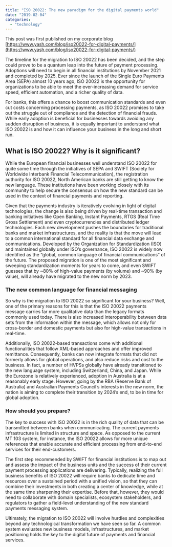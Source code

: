 ```yaml
---
title: "ISO 20022: The new paradigm for the digital payments world"
date: "2019-02-04"
categories: 
  - "technology"
---
```


This post was first published on my corporate blog  
[https://www.yash.com/blog/iso20022-for-digital-payments/](https://www.yash.com/blog/iso20022-for-digital-payments/)

The timeline for the migration to ISO 20022 has been decided, and the step could prove to be a quantum leap into the future of payment processing. Adoptions will need to begin in all financial institutions by November 2021 and completed by 2025. Ever since the launch of the Single Euro Payments Area (SEPA) almost 10 years ago, ISO 20022 is the opportunity for organizations to be able to meet the ever-increasing demand for service speed, efficient automation, and a richer quality of data.

For banks, this offers a chance to boost communication standards and even cut costs concerning processing payments, as ISO 20022 promises to take out the struggle out of compliance and the detection of financial frauds. While early adoption is beneficial for businesses towards avoiding any sudden disruption of business, it is equally important to understand what ISO 20022 is and how it can influence your business in the long and short run.

## **What is ISO 20022? Why is it significant?**

While the European financial businesses well understand ISO 20022 for quite some time through the initiatives of SEPA and SWIFT (Society for Worldwide Interbank Financial Telecommunication), the registration authority for ISO 20022, North American banks are still getting to know the new language. These institutions have been working closely with its community to help secure the consensus on how the new standard can be used in the context of financial payments and reporting.

Given that the payments industry is iteratively evolving in light of digital technologies, the change is also being driven by real-time transaction and banking initiatives like Open Banking, Instant Payments, RTGS (Real Time Gross Settlement) and even cryptocurrencies and distributed ledger technologies. Each new development pushes the boundaries for traditional banks and market infrastructures, and the reality is that the move will lead to a common international standard for all financial data exchange and communications. Developed by the Organization for Standardization (ISO) and maintained globally under ISO’s governance, ISO 20022 is widely now identified as the “global, common language of financial communications” of the future. The proposed migration is one of the most significant and sweeping standardization moments for years to come, and even SWIFT guesses that by ~80% of high-value payments (by volume) and ~90% (by value), will already have migrated to the new norm by 2023.

### **The new common language for financial messaging**

So why is the migration to ISO 20022 so significant for your business? Well, one of the primary reasons for this is that the ISO 20022 payments message carries far more qualitative data than the legacy formats commonly used today. There is also increased interoperability between data sets from the information within the message, which allows not only for cross-border and domestic payments but also for high-value transactions in real-time.

Additionally, ISO 20022-based transactions come with additional functionalities that follow XML-based approaches and offer improved remittance. Consequently, banks can now integrate formats that did not formerly allows for global operations, and also reduce risks and cost to the business. In fact, a number of HVPSs globally have already transitioned to the new language system, including Switzerland, China, and Japan. While the Eurozone is relatively experienced, adoption in Australia is at a reasonably early stage. However, going by the RBA (Reserve Bank of Australia) and Australian Payments Council’s interests in the new norm, the nation is aiming to complete their transition by 2024’s end, to be in time for global adoption.

### **How should you prepare?**

The key to success with ISO 20022 is in the rich quality of data that can be transmitted between banks when communicating. The current payments infrastructure is limited in structure and space. As opposed to the current MT 103 system, for instance, the ISO 20022 allows for more unique references that enable accurate and efficient processing from end-to-end services for their end-customers.

The first step recommended by SWIFT for financial institutions is to map out and assess the impact of the business units and the success of their current payment processing applications are delivering. Typically, realizing the full business benefits of ISO 20022 will require banks to dedicate time and resources over a sustained period with a unified vision, so that they can combine their investments in both creating a center of knowledge, while at the same time sharpening their expertise. Before that, however, they would need to collaborate with domain specialists, ecosystem stakeholders, and regulators to gather a field-level understanding of the new standard payments messaging system.

Ultimately, the migration to ISO 20022 will involve hurdles and complexities beyond any technological transformation we have seen so far. A common system evaluates new business models, infrastructures, and market positioning holds the key to the digital future of payments and financial services.
